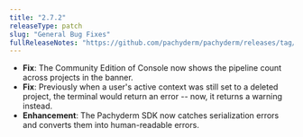 ```yaml
---
title: "2.7.2"
releaseType: patch 
slug: "General Bug Fixes"
fullReleaseNotes: "https://github.com/pachyderm/pachyderm/releases/tag/v2.7.2"
---
```


- **Fix**: The Community Edition of Console now shows the pipeline count across projects in the banner.
- **Fix**: Previously when a user's active context was still set to a deleted project, the terminal would return an error -- now, it returns a warning instead. 
- **Enhancement**: The Pachyderm SDK now catches serialization errors and converts them into human-readable errors.